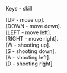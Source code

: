 Keys - skill

[UP - move up].  
[DOWN - move down].  
[LEFT - move left].  
[RIGHT - move right].  
[W - shooting up].  
[S - shooting down].  
[A - shooting left].  
[D - shooting right].  
